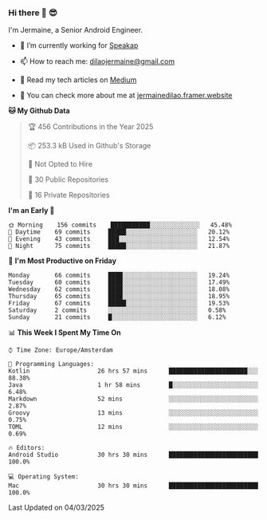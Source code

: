 ### Hi there 👋 😎
I'm Jermaine, a Senior Android Engineer.

- 🔭 I’m currently working for [Speakap](https://www.speakap.com/)

- 📫 How to reach me: dilaojermaine@gmail.com

- 📖 Read my tech articles on [Medium](https://jermainedilao.medium.com/)

- 👀 You can check more about me at [jermainedilao.framer.website](https://jermainedilao.framer.website)

<!--
**jermainedilao/jermainedilao** is a ✨ _special_ ✨ repository because its `README.md` (this file) appears on your GitHub profile.

Here are some ideas to get you started:

- 🔭 I’m currently working on ...
- 🌱 I’m currently learning ...
- 👯 I’m looking to collaborate on ...
- 🤔 I’m looking for help with ...
- 💬 Ask me about ...
- 📫 How to reach me: ...
- 😄 Pronouns: ...
- ⚡ Fun fact: ...
-->

<!--START_SECTION:waka-->
**🐱 My Github Data** 

> 🏆 456 Contributions in the Year 2025
 > 
> 📦 253.3 kB Used in Github's Storage 
 > 
> 🚫 Not Opted to Hire
 > 
> 📜 30 Public Repositories 
 > 
> 🔑 16 Private Repositories  
 > 
**I'm an Early 🐤** 

```text
🌞 Morning    156 commits    ███████████░░░░░░░░░░░░░░   45.48% 
🌆 Daytime    69 commits     █████░░░░░░░░░░░░░░░░░░░░   20.12% 
🌃 Evening    43 commits     ███░░░░░░░░░░░░░░░░░░░░░░   12.54% 
🌙 Night      75 commits     █████░░░░░░░░░░░░░░░░░░░░   21.87%

```
📅 **I'm Most Productive on Friday** 

```text
Monday       66 commits     ████░░░░░░░░░░░░░░░░░░░░░   19.24% 
Tuesday      60 commits     ████░░░░░░░░░░░░░░░░░░░░░   17.49% 
Wednesday    62 commits     ████░░░░░░░░░░░░░░░░░░░░░   18.08% 
Thursday     65 commits     ████░░░░░░░░░░░░░░░░░░░░░   18.95% 
Friday       67 commits     █████░░░░░░░░░░░░░░░░░░░░   19.53% 
Saturday     2 commits      ░░░░░░░░░░░░░░░░░░░░░░░░░   0.58% 
Sunday       21 commits     █░░░░░░░░░░░░░░░░░░░░░░░░   6.12%

```


📊 **This Week I Spent My Time On** 

```text
⌚︎ Time Zone: Europe/Amsterdam

💬 Programming Languages: 
Kotlin                   26 hrs 57 mins      ██████████████████████░░░   88.38% 
Java                     1 hr 58 mins        █░░░░░░░░░░░░░░░░░░░░░░░░   6.48% 
Markdown                 52 mins             ░░░░░░░░░░░░░░░░░░░░░░░░░   2.87% 
Groovy                   13 mins             ░░░░░░░░░░░░░░░░░░░░░░░░░   0.75% 
TOML                     12 mins             ░░░░░░░░░░░░░░░░░░░░░░░░░   0.69%

🔥 Editors: 
Android Studio           30 hrs 30 mins      █████████████████████████   100.0%

💻 Operating System: 
Mac                      30 hrs 30 mins      █████████████████████████   100.0%

```


 Last Updated on 04/03/2025
<!--END_SECTION:waka-->
